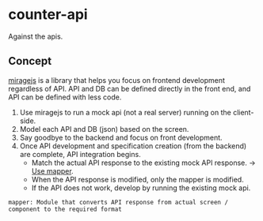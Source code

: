 # counter-api
Against the apis.


## Concept
[miragejs](https://miragejs.com/) is a library that helps you focus on frontend development regardless of API. API and DB can be defined directly in the front end, and API can be defined with less code.

1. Use miragejs to run a mock api (not a real server) running on the client-side.
2. Model each API and DB (json) based on the screen.
3. Say goodbye to the backend and focus on front development.
4. Once API development and specification creation (from the backend) are complete, API integration begins.
    - Match the actual API response to the existing mock API response. → [Use mapper](https://github.com/doong-jo/counter-api/tree/master/app/src/mapper).
    - When the API response is modified, only the mapper is modified.
    - If the API does not work, develop by running the existing mock api.


`mapper: Module that converts API response from actual screen / component to the required format`
